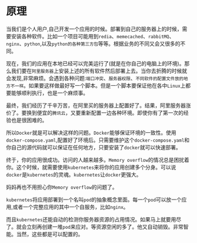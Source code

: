 # 原理

当我们是个人用户,自己开发一个应用的时候。部署到自己的服务器上的时候，需要安装各种软件。比如一个项目可能用到`redia`、`memecached`、`rabbitMQ`、`nginx`、`python`,以及`python的各种第三方包`等等。根据业务的不同又会又很多的不同。

现在，我们的应用在本地已经可以完美运行了(就是在你自己的电脑上的环境)。那么我们要在`阿里服务器`上安装上述的所有软件然后部署上去。当你去折腾的时候就会发现,非常麻烦。会遇到各种问题:`端口冲突`、`服务器权限`、`不同软件的配置文件放的地方不一样`。如果要这样做最好写一个脚本。但是一个脚本要保证他在各中`Linux`上都要能够顺利执行，也是一个麻烦事。

最终，我们经历了千辛万苦，在阿里买的服务器上配置好了。结果，阿里服务器涨价了。要换到便宜的`腾讯云`，又要重新配置一边各种环境。即使你有了第一次的经验也是很困难的。

所以`Docker`就是可以解决这样的问题。`Docker`能够保证环境的一致性。使用`docker-compose.yaml`,配置好了环境后。只需要维护这个`docker-compose.yaml`和你自己的源代码就可以保证在任何地方，只要安装了`docker`就可以快速部署。

终于，你的应用很成功。访问的人越来越多。`Memory overflow`的情况总是困扰着你。这个时候，就需要使用`kubernetes`来将你的应用创建多个分身。可以说`docker`是`kubernetes`的灵魂。`kubernetes`让`docker`更强大。

妈妈再也不用担心你`Memory overflow`的问题了。

`kubernetes`将应用部署到一个名叫`pod`的抽象概念里面。每一个`pod`可以放一个应用,或者一个完整应用的其中一个自服务，比如`nginx`。

而且`kubernetes`还能自动的检测你服务器资源的占用情况。如果马上就要用尽了。就会立刻再创建一堆`pod`来应对。等资源空闲的多了。他又自动销毁。非常智能。当然，这些都是可以配置的。

